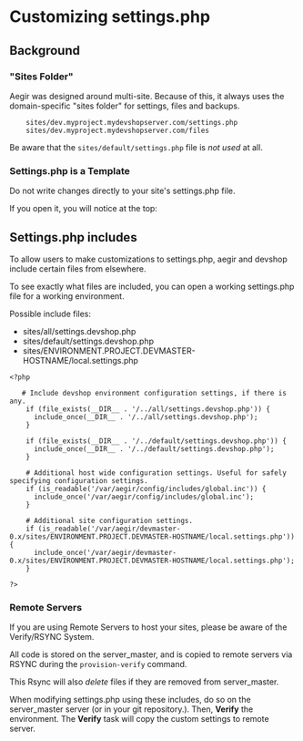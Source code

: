 # Customizing settings.php

## Background

### "Sites Folder"

Aegir was designed around multi-site. Because of this, it always uses the domain-specific "sites folder" for settings, files and backups.

```text
    sites/dev.myproject.mydevshopserver.com/settings.php
    sites/dev.myproject.mydevshopserver.com/files
```

Be aware that the `sites/default/settings.php` file is _not used_ at all.

### Settings.php is a Template

Do not write changes directly to your site's settings.php file.

If you open it, you will notice at the top:

## Settings.php includes

To allow users to make customizations to settings.php, aegir and devshop include certain files from elsewhere.

To see exactly what files are included, you can open a working settings.php file for a working environment.

Possible include files:

* sites/all/settings.devshop.php
* sites/default/settings.devshop.php
* sites/ENVIRONMENT.PROJECT.DEVMASTER-HOSTNAME/local.settings.php

```text
<?php

   # Include devshop environment configuration settings, if there is any.
    if (file_exists(__DIR__ . '/../all/settings.devshop.php')) {
      include_once(__DIR__ . '/../all/settings.devshop.php');
    }

    if (file_exists(__DIR__ . '/../default/settings.devshop.php')) {
      include_once(__DIR__ . '/../default/settings.devshop.php');
    }

    # Additional host wide configuration settings. Useful for safely specifying configuration settings.
    if (is_readable('/var/aegir/config/includes/global.inc')) {
      include_once('/var/aegir/config/includes/global.inc');
    }

    # Additional site configuration settings.
    if (is_readable('/var/aegir/devmaster-0.x/sites/ENVIRONMENT.PROJECT.DEVMASTER-HOSTNAME/local.settings.php')) {
      include_once('/var/aegir/devmaster-0.x/sites/ENVIRONMENT.PROJECT.DEVMASTER-HOSTNAME/local.settings.php');
    }

?>
```

### Remote Servers

If you are using Remote Servers to host your sites, please be aware of the Verify/RSYNC System.

All code is stored on the server\_master, and is copied to remote servers via RSYNC during the `provision-verify` command.

This Rsync will also _delete_ files if they are removed from server\_master.

When modifying settings.php using these includes, do so on the server\_master server \(or in your git repository.\). Then, **Verify** the environment. The **Verify** task will copy the custom settings to remote server.

